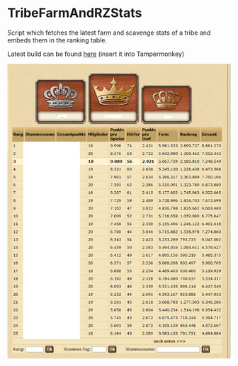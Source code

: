 # TribeFarmAndRZStats

Script which fetches the latest farm and scavenge stats of a tribe and embeds them in the ranking table.

Latest build can be found [here](https://github.com/LegendaryB/tw-userscripts/tree/main/dist/TribeFarmAndRZStats/TribeFarmAndRZStats.user.js) (insert it into Tampermonkey)

![image info](./assets/screenshot.png)